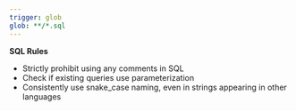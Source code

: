 ```yaml
---
trigger: glob
glob: **/*.sql
---
```


**SQL Rules**

- Strictly prohibit using any comments in SQL
- Check if existing queries use parameterization
- Consistently use snake_case naming, even in strings appearing in other languages
